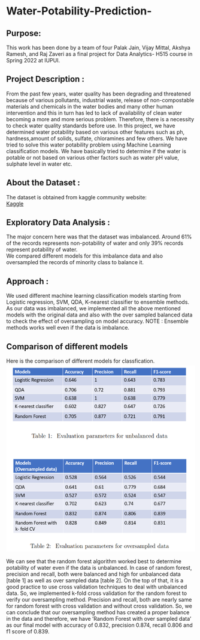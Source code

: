 # Water-Potability-Prediction-

## Purpose:
This work has been done by a team of four Palak Jain, Vijay Mittal, Akshya Ramesh, and Raj Zaveri as a final project for Data Analytics- H515 course in Spring 2022 at IUPUI.

## Project Description :
From the past few years, water quality has been degrading and threatened because of various pollutants, industrial waste, release of non-compostable materials and chemicals in the water bodies and many other human intervention and this in turn has led to lack of availability of clean water becoming a more and more serious problem.
Therefore, there is a necessity to check water quality standards before use. In this project, we have determined water potability based on various other features such as ph, hardness,amount of solids, sulfate, chloramines and few others. We have tried to solve this water potability problem using Machine Learning classification models. We have basically tried to determine if the water is potable or not based on various other factors such as water pH value, sulphate level in water etc.


## About the Dataset :
The dataset is obtained from kaggle community website: <br>
[Kaggle](https://www.kaggle.com/datasets/adityakadiwal/water-potability)

## Exploratory Data Analysis :
The major concern here was that the dataset was imbalanced. Around 61% of the records represents non-potability of water and only 39% records represent potability of water. <br>
We compared different models for this imbalance data and also oversampled the records of minority class to balance it.

## Approach :
We used different machine learning classification models starting from Logistic regression, SVM, QDA, K-nearest classifier to ensemble methods. As our data was imbalanced, we implemented all the above mentioned models with the original data and also with the over sampled balanced data to check the effect of oversampling on model accuracy.
NOTE : Ensemble methods works well even if the data is imbalance.


## Comparison of different models
Here is the comparison of different models for classfication.
![model_performance](water_potability_performance.png)

We can see that the random forest algorithm worked best to determine potability of water even if the data is unbalanced. In case of random forest, precision and recall, both were balanced and high for unbalanced data [table 1] as well as over sampled data [table 2]. On the top of that, it is a good practice to use cross validation techniques to deal with unbalanced data. So, we implemented k-fold cross validation for the random forest to verify our oversampling method. Precision and recall, both are nearly same for random forest with cross validation and without cross validation. So, we can conclude that our oversampling method has created a proper balance in the data and therefore, we have ’Random Forest with over sampled data’ as our final model with accuracy of 0.832, precision 0.874, recall 0.806 and f1 score of 0.839.
